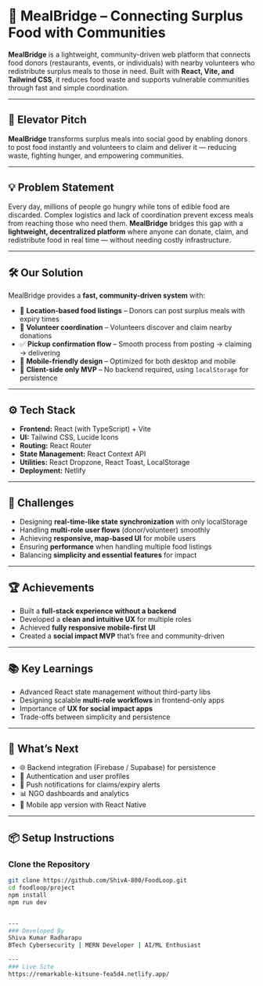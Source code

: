# 🥗 MealBridge – Connecting Surplus Food with Communities

**MealBridge** is a lightweight, community-driven web platform that connects food donors (restaurants, events, or individuals) with nearby volunteers who redistribute surplus meals to those in need. Built with **React, Vite, and Tailwind CSS**, it reduces food waste and supports vulnerable communities through fast and simple coordination.

---

## 🚀 Elevator Pitch
**MealBridge** transforms surplus meals into social good by enabling donors to post food instantly and volunteers to claim and deliver it — reducing waste, fighting hunger, and empowering communities.

---

## 💡 Problem Statement
Every day, millions of people go hungry while tons of edible food are discarded. Complex logistics and lack of coordination prevent excess meals from reaching those who need them. **MealBridge** bridges this gap with a **lightweight, decentralized platform** where anyone can donate, claim, and redistribute food in real time — without needing costly infrastructure.

---

## 🛠️ Our Solution
MealBridge provides a **fast, community-driven system** with:  
- 📍 **Location-based food listings** – Donors can post surplus meals with expiry times  
- 🤝 **Volunteer coordination** – Volunteers discover and claim nearby donations  
- ✅ **Pickup confirmation flow** – Smooth process from posting → claiming → delivering  
- 📱 **Mobile-friendly design** – Optimized for both desktop and mobile  
- 💾 **Client-side only MVP** – No backend required, using `localStorage` for persistence  

---

## ⚙️ Tech Stack
- **Frontend:** React (with TypeScript) + Vite  
- **UI:** Tailwind CSS, Lucide Icons  
- **Routing:** React Router  
- **State Management:** React Context API  
- **Utilities:** React Dropzone, React Toast, LocalStorage  
- **Deployment:** Netlify  

---

## 🚧 Challenges
- Designing **real-time-like state synchronization** with only localStorage  
- Handling **multi-role user flows** (donor/volunteer) smoothly  
- Achieving **responsive, map-based UI** for mobile users  
- Ensuring **performance** when handling multiple food listings  
- Balancing **simplicity and essential features** for impact  

---

## 🏆 Achievements
- Built a **full-stack experience without a backend**  
- Developed a **clean and intuitive UX** for multiple roles  
- Achieved **fully responsive mobile-first UI**  
- Created a **social impact MVP** that’s free and community-driven  

---

## 📚 Key Learnings
- Advanced React state management without third-party libs  
- Designing scalable **multi-role workflows** in frontend-only apps  
- Importance of **UX for social impact apps**  
- Trade-offs between simplicity and persistence  

---

## 🔮 What’s Next
- 🌐 Backend integration (Firebase / Supabase) for persistence  
- 🔐 Authentication and user profiles  
- 🔔 Push notifications for claims/expiry alerts  
- 📊 NGO dashboards and analytics  
- 📱 Mobile app version with React Native  

---

## 📦 Setup Instructions
### Clone the Repository
```bash
git clone https://github.com/ShivA-800/FoodLoop.git
cd foodloop/project
npm install
npm run dev


---
### Developed By
Shiva Kumar Radharapu
BTech Cybersecurity | MERN Developer | AI/ML Enthusiast

---
### Live Site
https://remarkable-kitsune-fea5d4.netlify.app/
